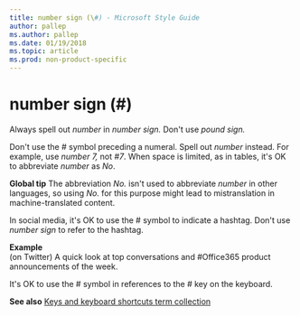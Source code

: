 ```yaml
---
title: number sign (\#) - Microsoft Style Guide
author: pallep
ms.author: pallep
ms.date: 01/19/2018
ms.topic: article
ms.prod: non-product-specific
---
```


# number sign (\#)

Always spell out *number* in *number sign.* Don't use *pound sign.*

Don't use the \# symbol preceding a numeral. Spell out *number* instead. For example, use *number 7,* not *\#7*. When space is limited, as in tables, it's OK to abbreviate *number* as *No*. 

**Global tip** The abbreviation *No.* isn't used to abbreviate *number* in other languages, so using *No.* for this purpose might lead to mistranslation in machine-translated content. 

In social media, it's OK to use the \# symbol to indicate a hashtag. Don't use *number sign* to refer to the hashtag.

**Example**  
(on Twitter) A quick look at top conversations and \#Office365 product announcements of the week.

It's OK to use the \# symbol in references to the \# key on the keyboard.

**See also** [Keys and keyboard shortcuts term collection](~/a-z-word-list-term-collections/term-collections/keys-keyboard-shortcuts.md)
